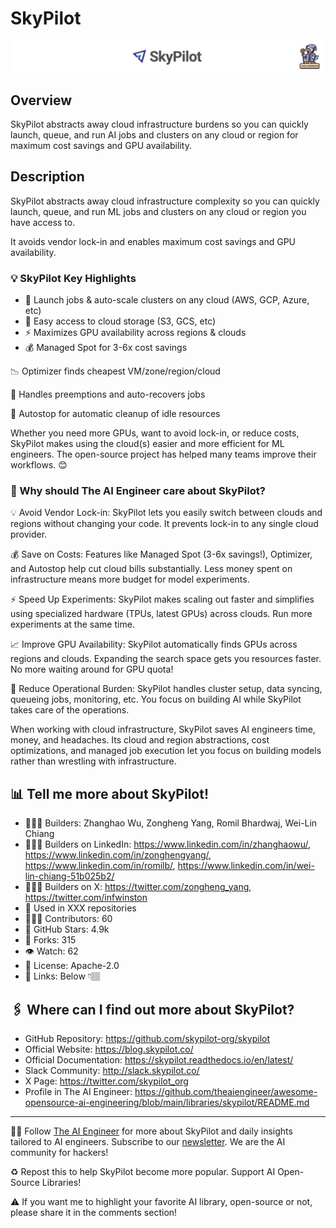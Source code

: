 # SkyPilot
![The AI Engineer presents SkyPilot](skypilot_1920x192.png)
## Overview
SkyPilot abstracts away cloud infrastructure burdens so you can quickly launch, queue, and run AI jobs and clusters on any cloud or region for maximum cost savings and GPU availability.

## Description
SkyPilot abstracts away cloud infrastructure complexity so you can quickly launch, queue, and run ML jobs and clusters on any cloud or region you have access to. 

It avoids vendor lock-in and enables maximum cost savings and GPU availability.

### 💡 SkyPilot Key Highlights
- 🚄 Launch jobs & auto-scale clusters on any cloud (AWS, GCP, Azure, etc)
- 💽 Easy access to cloud storage (S3, GCS, etc)
- ⚡️ Maximizes GPU availability across regions & clouds
- 💰 Managed Spot for 3-6x cost savings

📉 Optimizer finds cheapest VM/zone/region/cloud

🔋 Handles preemptions and auto-recovers jobs

🛑 Autostop for automatic cleanup of idle resources

Whether you need more GPUs, want to avoid lock-in, or reduce costs, SkyPilot makes using the cloud(s) easier and more efficient for ML engineers. The open-source project has helped many teams improve their workflows. 😊

### 🤔 Why should The AI Engineer care about SkyPilot?

💡 Avoid Vendor Lock-in: SkyPilot lets you easily switch between clouds and regions without changing your code. It prevents lock-in to any single cloud provider.

💰 Save on Costs: Features like Managed Spot (3-6x savings!), Optimizer, and Autostop help cut cloud bills substantially. Less money spent on infrastructure means more budget for model experiments.

⚡ Speed Up Experiments: SkyPilot makes scaling out faster and simplifies using specialized hardware (TPUs, latest GPUs) across clouds. Run more experiments at the same time.

📈 Improve GPU Availability: SkyPilot automatically finds GPUs across regions and clouds. Expanding the search space gets you resources faster. No more waiting around for GPU quota!

🚦 Reduce Operational Burden: SkyPilot handles cluster setup, data syncing, queueing jobs, monitoring, etc. You focus on building AI while SkyPilot takes care of the operations.

When working with cloud infrastructure, SkyPilot saves AI engineers time, money, and headaches. Its cloud and region abstractions, cost optimizations, and managed job execution let you focus on building models rather than wrestling with infrastructure. 

## 📊 Tell me more about SkyPilot!
* 👷🏽‍♀️ Builders: Zhanghao Wu, Zongheng Yang, Romil Bhardwaj, Wei-Lin Chiang
* 👩🏽‍💼 Builders on LinkedIn: https://www.linkedin.com/in/zhanghaowu/, https://www.linkedin.com/in/zonghengyang/, https://www.linkedin.com/in/romilb/, https://www.linkedin.com/in/wei-lin-chiang-51b025b2/
* 👩🏽‍🏭 Builders on X: https://twitter.com/zongheng_yang, https://twitter.com/infwinston
* 💾 Used in XXX repositories
* 👩🏽‍💻 Contributors: 60
* 💫 GitHub Stars: 4.9k
* 🍴 Forks: 315
* 👁️ Watch: 62
* 🪪 License: Apache-2.0
* 🔗 Links: Below 👇🏽

## 🖇️ Where can I find out more about SkyPilot?
* GitHub Repository: https://github.com/skypilot-org/skypilot
* Official Website: https://blog.skypilot.co/
* Official Documentation: https://skypilot.readthedocs.io/en/latest/
* Slack Community: http://slack.skypilot.co/
* X Page: https://twitter.com/skypilot_org
* Profile in The AI Engineer: https://github.com/theaiengineer/awesome-opensource-ai-engineering/blob/main/libraries/skypilot/README.md

---
🧙🏽 Follow [The AI Engineer](https://www.linkedin.com/company/theaiengineer/) for more about SkyPilot and daily insights tailored to AI engineers. Subscribe to our [newsletter](http://theaiengineerco.substack.com). We are the AI community for hackers!

♻️ Repost this to help SkyPilot become more popular. Support AI Open-Source Libraries!

⚠️ If you want me to highlight your favorite AI library, open-source or not, please share it in the comments section!